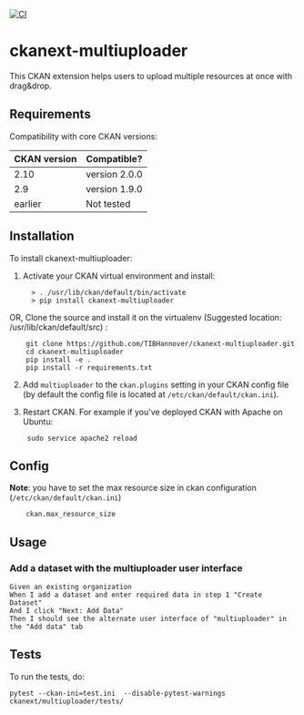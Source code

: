 [![CI](https://github.com/TIBHannover/ckanext-multiuploader/actions/workflows/test.yml/badge.svg)](https://github.com/TIBHannover/ckanext-multiuploader/actions/workflows/test.yml)

# ckanext-multiuploader

This CKAN extension helps users to upload multiple resources at once with drag&drop. 


## Requirements

Compatibility with core CKAN versions:

| CKAN version    | Compatible?   |
| --------------- | ------------- |
|  2.10 | version 2.0.0    |
|  2.9 | version 1.9.0   |
| earlier | Not tested |           |


## Installation

To install ckanext-multiuploader:

1. Activate your CKAN virtual environment and install:

         > . /usr/lib/ckan/default/bin/activate
         > pip install ckanext-multiuploader

 OR, Clone the source and install it on the virtualenv (Suggested location: /usr/lib/ckan/default/src)
:

        git clone https://github.com/TIBHannover/ckanext-multiuploader.git
        cd ckanext-multiuploader
        pip install -e .
        pip install -r requirements.txt

2. Add `multiuploader` to the `ckan.plugins` setting in your CKAN
   config file (by default the config file is located at
   `/etc/ckan/default/ckan.ini`).

3. Restart CKAN. For example if you've deployed CKAN with Apache on Ubuntu:

        sudo service apache2 reload

## Config

**Note**: you have to set the max resource size in ckan configuration (`/etc/ckan/default/ckan.ini`)

        ckan.max_resource_size

## Usage
### Add a dataset with the multiuploader user interface
```
Given an existing organization
When I add a dataset and enter required data in step 1 "Create Dataset"
And I click "Next: Add Data"
Then I should see the alternate user interface of "multiuploader" in the "Add data" tab
```

## Tests

To run the tests, do:

    pytest --ckan-ini=test.ini  --disable-pytest-warnings  ckanext/multiuploader/tests/
